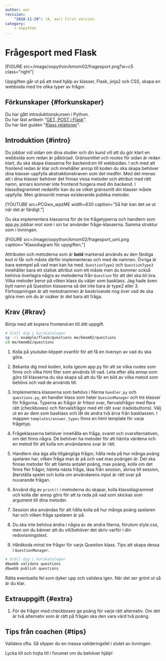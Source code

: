 ```yaml
---
author: aar
revision:
    "2018-11-29": (A, aar) First version.
category:
    - oopython
...
```

Frågesport med Flask
===================================

[FIGURE src=/image/oopython/kmom02/fragesport.png?w=c5 class="right"]

Uppgiften går ut på att med hjälp av klasser, Flask, jinja2 och CSS, skapa en webbsida med tre olika typer av frågor.

<!--more-->


Förkunskaper {#forkunskaper}
-----------------------

Du har gått introduktionskursen i Python.  
Du har läst artikeln "[GET, POST i Flask](kunskap/flask-get-post)".  
Du har läst guiden "[Klass relationer](guide/kom-igang-med-objektorienterad-programmering-i-python)".  



Introduktion {#intro}
-----------------------    

Du jobbar vid sidan om dina studier och din kund vill att du gör klart en webbsida som redan är påbörjad. Gränssnittet och routes för sidan är redan klart, du ska skapa klasserna för backend:en till webbsidan. I och med att frontend redan är klar och innehåller anrop till koden du ska skapa behöver dina klasser uppfylla abstraktionskraven som det medför. Med det menas att i dina klasser behöver det finnas vissa metoder och attribut med rätt namn, annars kommer inte frontend fungera med din backend. I klassdiagrammet nedanför kan du se vilket gränssnitt din klasser måste uppfylla. Men gränssnitt menas existerande publika metoder.

[YOUTUBE src=PCGwx_wpzME width=630 caption="Så här kan det se ut när det är färdigt."]

Du ska implementera klasserna för de tre frågetyperna och handlern som app.py jobbar mot som i sin tur använder fråge-klasserna. Samma struktur som i övningen.

[FIGURE src=/image/oopython/kmom02/fragesport_uml.png caption="Klassdiagram för uppgiften."]

Attributen och metoderna som är **bold** markerad används av den färdiga kod ni får och måste därför implementeras och med de namnen. Övriga är bara exempel på vad man kan ha med. `QuestionType2` och `QuestionType3` innehåller bara ett statisk attribut som ett måste men du kommer också behöva överlagra några av metoderna från `Question` för att det ska bli bra. Vilka metoder beror på vilken klass du väljer som basklass. Jag hade även bytt namn på Question klasserna så det inte bara är type2 eller 3. Förhoppningen är att metodnamnen är beskrivande nog över vad de ska göra men om du är osäker är det bara att fråga.



Krav {#krav}
-----------------------

Börja med att kopiera frontend:en till ditt uppgift.

```bash
# Ställ dig i kurskatalogen
cp -ri example/flask/questions me/kmom02/questions
cd me/kmom02/questions
```

1. Kolla på youtube-klippet ovanför för att få en översyn av vad du ska göra.

1. Bekanta dig med koden, kolla igeom app.py för att se vilka routes som finns och vilka html filer som används till vad. Leta efter alla anrop som görs till klasserna du ska skapa så att du får en bild av vilka metod som behövs och vad de används till.

1. Implementera klasserna som behövs i filerna `handler.py` och `questions.py`, en handler klass som heter `QuesionManager` och tre klasser för frågorna. Typerna av frågor är fritext svar, flervalsfrågor med flera rätt (checkboxes) och flervalsfrågor med ett rätt svar (radiobuttons). Välj ut en av dem som basklass och låt de andra två ärva från basklassen. I mappen `templates/answer_types` finns en html template för varje frågetyp.

1. Frågeklasserna behöver innehålla en fråga, svaret och svarslternativen, om det finns några. De behöver ha metoder för att hämta värdena och en metod för att kolla om användarens svar är rätt. 

1. Handlern ska äga alla tillgängliga frågor, hålla reda på hur många poäng spelaren har, vilken fråga man är på och vad max poängen är. Det ska finnas metoder för att hämta antalet poäng, max poäng, kolla om det finns fler frågor, hämta nästa fråga, läsa från session, skriva till session, återställa spelet och kolla om användarens input är rätt svar på nuvarande frågan.

1. Använd dig av `print()` i metoderna du skapar, kolla klassdiagrammet och kolla där anrop görs för att ta reda på vad som skickas som argument till dina metoder.

1. Session ska användas för att hålla kolla på hur många poäng spelaren har och vilken fråga spelaren är på.

1. Du ska inte behöva ändra i några av de andra filerna, förutom style.css, men om du känner att du vill/behöver det skriv varför i din redovisningstext.

1. Hårdkoda minst tre frågor för varje Question klass. Tips att skapa dessa i `QuestionManager`.

```bash
# Ställ dig i kurskatalogen
dbwebb validate questions
dbwebb publish questions
```

Rätta eventuella fel som dyker upp och validera igen. När det ser grönt ut så är du klar.



Extrauppgift {#extra}
-----------------------

1. För de frågor med checkboxes ge poäng för varje rätt alternativ. Om det är två alternativ som är rätt på frågan ska den vara värd två poäng.



Tips från coachen {#tips}
-----------------------


Validera ofta. Så slipper du en massa valideringsfel i slutet av övningen.

Lycka till och hojta till i forumet om du behöver hjälp!
